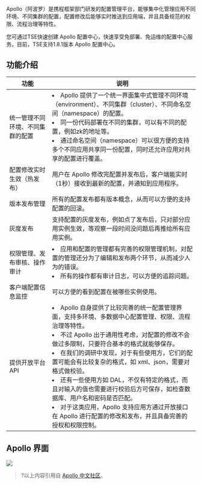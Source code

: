 Apollo（阿波罗）是携程框架部门研发的配置管理平台，能够集中化管理应用不同环境、不同集群的配置，配置修改后能够实时推送到应用端，并且具备规范的权限、流程治理等特性。

您可通过TSE快速创建 Apollo 配置中心，快速享受免部署、免运维的配置中心服务。目前，TSE支持1.8.1版本 Apollo 配置中心。

## 功能介绍

| 功能 | 说明 | 
|---------|---------|
| 统一管理不同环境、不同集群的配置 | <li>Apollo 提供了一个统一界面集中式管理不同环境（environment）、不同集群（cluster）、不同命名空间（namespace）的配置。 </li><li>同一份代码部署在不同的集群，可以有不同的配置，例如zk的地址等。</li><li>通过命名空间（namespace）可以很方便的支持多个不同应用共享同一份配置，同时还允许应用对共享的配置进行覆盖。 | 
| 配置修改实时生效（热发布）| 用户在 Apollo 修改完配置并发布后，客户端能实时（1秒）接收到最新的配置，并通知到应用程序。 |
| 版本发布管理 | 所有的配置发布都有版本概念，从而可以方便的支持配置的回滚。|
| 灰度发布 | 支持配置的灰度发布，例如点了发布后，只对部分应用实例生效，等观察一段时间没问题后再推给所有应用实例。|
| 权限管理、发布审核、操作审计 | <li>应用和配置的管理都有完善的权限管理机制，对配置的管理还分为了编辑和发布两个环节，从而减少人为的错误。</li><li>所有的操作都有审计日志，可以方便的追踪问题。</li>|
| 客户端配置信息监控 | 可以方便的看到配置在被哪些实例使用。|
| 提供开放平台 API | <li>Apollo 自身提供了比较完善的统一配置管理界面，支持多环境、多数据中心配置管理、权限、流程治理等特性。</li><li>不过 Apollo 出于通用性考虑，对配置的修改不会做过多限制，只要符合基本的格式就能够保存。</li><li>在我们的调研中发现，对于有些使用方，它们的配置可能会有比较复杂的格式，如 xml、json，需要对格式做校验。</li><li>还有一些使用方如 DAL，不仅有特定的格式，而且对输入的值也需要进行校验后方可保存，如检查数据库、用户名和密码是否匹配。</li><li>对于这类应用，Apollo 支持应用方通过开放接口在 Apollo 进行配置的修改和发布，并且具备完善的授权和权限控制。</li>|

## Apollo 界面
![](https://main.qcloudimg.com/raw/deae93ec044fe9c7f56ac5bd1feb9202.jpg)


>?以上内容引用自 [Apollo 中文社区](https://www.apolloconfig.com/#/zh/README)。
